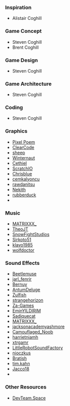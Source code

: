 ### Inspiration
- Alistair Coghill

### Game Concept
- Steven Coghill
- Brent Coghill

### Game Design
- Steven Coghill

### Game Architecture
- Steven Coghill

### Coding
- Steven Coghill

### Graphics
- [Pixel Poem](https://itch.io/profile/pixel-poem)
- [ClearCode](http://www.youtube.com/@ClearCode)
- [sheep](https://opengameart.org/users/sheep)
- [Winternaut](https://opengameart.org/users/winternaut)
- [Cethiel](https://opengameart.org/users/cethiel)
- [ScratchIO](https://opengameart.org/users/scratchio)
- [Chrisblue](https://opengameart.org/users/chrisblue)
- [cemkalyoncu](https://opengameart.org/users/cemkalyoncu)
- [rawdanitsu](https://opengameart.org/users/rawdanitsu)
- [Nekith](https://opengameart.org/users/nekith)
- [rubberduck](https://opengameart.org/users/rubberduck)
- 
### Music
- [MATRIXXX_](https://freesound.org/people/MATRIXXX_/)
- [TheoJT](https://freesound.org/people/TheoJT/)
- [SnowFightStudios](https://freesound.org/people/SnowFightStudios/)
- [Sirkoto51](https://freesound.org/people/Sirkoto51/)
- [klavo1985](https://freesound.org/people/klavo1985/)
- [wolfdoctor](https://freesound.org/people/wolfdoctor/)

### Sound Effects
- [Beetlemuse](https://freesound.org/people/Beetlemuse/)
- [jarl_fenrir](https://freesound.org/people/jarl_fenrir/)
- [Bernuy](https://freesound.org/people/Bernuy/)
- [AntumDeluge](https://freesound.org/people/AntumDeluge/)
- [Zulfish](https://freesound.org/people/Zulfish/)
- [strangehorizon](https://freesound.org/people/strangehorizon/)
- [Za-Games](https://freesound.org/people/Za-Games/)
- [EminYILDIRIM](https://freesound.org/people/EminYILDIRIM/)
- [Sadiquecat](https://freesound.org/people/Sadiquecat/)
- [MATRIXXX_](https://freesound.org/people/MATRIXXX_/)
- [jacksonacademyashmore](https://freesound.org/people/jacksonacademyashmore/)
- [Camouflaged_Noob](https://freesound.org/people/Camouflaged_Noob/)
- [harrietniamh](https://freesound.org/people/harrietniamh/)
- [xtrgamr](https://freesound.org/people/xtrgamr/)
- [LittleRobotSoundFactory](https://freesound.org/people/LittleRobotSoundFactory/)
- [nioczkus](https://freesound.org/people/nioczkus/)
- [Bratish](https://freesound.org/people/Bratish/)
- [tim.kahn](https://freesound.org/people/tim.kahn/)
- [Jacco18](https://freesound.org/people/Jacco18/)
- 
### Other Resources
- [DevTeam.Space](https://devteam.space)